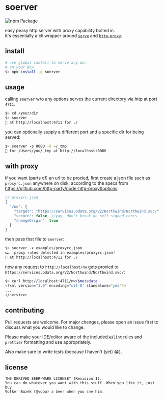 # soerver

[![npm Package](https://img.shields.io/npm/v/soerver.svg)](https://www.npmjs.com/package/soerver)

easy peasy http server with proxy capability bolted in.  
it's essentially a cli wrapper around [`serve`](https://www.npmjs.com/package/serve) and [`http-proxy`](https://www.npmjs.com/package/http-proxy).

## install

```bash
# use global install to serve any dir
# on your box
$> npm install -g soerver
```

## usage

calling `soerver` w/o any options serves the current directory via http at port `4711`.

```bash
$> cd /your/dir
$> soerver
🕺 at http://localhost:4711 for ./
```

you can optionally supply a different port and a specific dir for being served:

```bash
$> soerver -p 8080 -d ~/_tmp
🕺 for /Users/you/_tmp at http://localhost:8080
```

## with proxy

if you want (parts of) an url to be proxied,
first create a json file such as `proxyrc.json` anywhere on disk, according to the specs from https://github.com/http-party/node-http-proxy#options

```javascript
// proxyrc.json
{
  "/nw": {
    "target": "https://services.odata.org/V2/Northwind/Northwind.svc/",
    "secure": false, //yay, don't break on self signed certs
    "changeOrigin": true
  }
}
```

then pass that file to `soerver`:

```bash
$> soerver -x examples/proxyrc.json
🏎  proxy rules detected in examples/proxyrc.json!
🕺 at http://localhost:4711 for ./
```

now any request to `http://localhost/nw` gets proxied to `https://services.odata.org/V2/Northwind/Northwind.svc/`:

```bash
$> curl http://localhost:4711/nw/$metadata
<?xml version="1.0" encoding="utf-8" standalone="yes"?>
...
</service>
```

## contributing

Pull requests are welcome. For major changes, please open an issue first to discuss what you would like to change.

Please make your IDE/editor aware of the included `eslint` rules and `prettier` formatting and use appropriately.

Also make sure to write tests (because I haven't (yet) 😂).

## license

```text
THE DERIVED BEER-WARE LICENSE" (Revision 1):
You can do whatever you want with this stuff. When you like it, just buy
Volker Buzek (@vobu) a beer when you see him.
```
